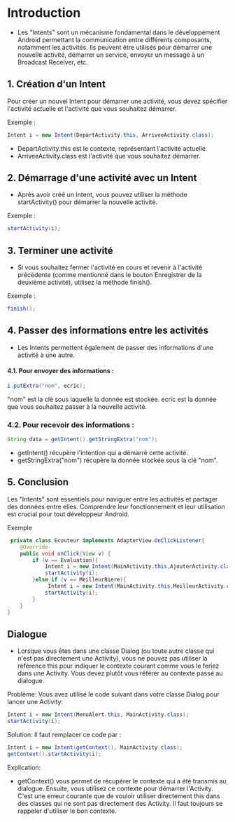 # Introduction
- Les "Intents" sont un mécanisme fondamental dans le développement Android permettant la communication entre différents composants, notamment les activités. Ils peuvent être utilisés pour démarrer une nouvelle activité, démarrer un service, envoyer un message à un Broadcast Receiver, etc.

## 1. Création d'un Intent
Pour créer un nouvel Intent pour démarrer une activité, vous devez spécifier l'activité actuelle et l'activité que vous souhaitez démarrer.

Exemple :

```java
Intent i = new Intent(DepartActivity.this, ArriveeActivity.class);
```
- DepartActivity.this est le contexte, représentant l'activité actuelle.
- ArriveeActivity.class est l'activité que vous souhaitez démarrer.

## 2. Démarrage d'une activité avec un Intent
- Après avoir créé un Intent, vous pouvez utiliser la méthode startActivity() pour démarrer la nouvelle activité.

Exemple :

```java
startActivity(i);
```
## 3. Terminer une activité
- Si vous souhaitez fermer l'activité en cours et revenir à l'activité précédente (comme mentionné dans le bouton Enregistrer de la deuxième activité), utilisez la méthode finish().

Exemple :

```java
finish();
```
## 4. Passer des informations entre les activités
- Les Intents permettent également de passer des informations d'une activité à une autre.

#### 4.1. Pour envoyer des informations :
```java
i.putExtra("nom", ecric);
```
"nom" est la clé sous laquelle la donnée est stockée.
ecric est la donnée que vous souhaitez passer à la nouvelle activité.

### 4.2. Pour recevoir des informations :
```java
String data = getIntent().getStringExtra("nom");
```
- getIntent() récupère l'intention qui a démarré cette activité.
- getStringExtra("nom") récupère la donnée stockée sous la clé "nom".

## 5. Conclusion
Les "Intents" sont essentiels pour naviguer entre les activités et partager des données entre elles. Comprendre leur fonctionnement et leur utilisation est crucial pour tout développeur Android.

Exemple

```java
 private class Ecouteur implements AdapterView.OnClickListener{
    @Override
    public void onClick(View v) {
        if (v == Evaluation){
            Intent i = new Intent(MainActivity.this,AjouterActivity.class);
            startActivity(i);
        }else if (v == MeilleurBiere){
             Intent i = new Intent(MainActivity.this,MeilleurActivity.class);
            startActivity(i);
        }
    }
}
```
## Dialogue
- Lorsque vous êtes dans une classe Dialog (ou toute autre classe qui n'est pas directement une Activity), vous ne pouvez pas utiliser la référence this pour indiquer le contexte courant comme vous le feriez dans une Activity. Vous devez plutôt vous référer au contexte passé au dialogue.

Problème:
Vous avez utilisé le code suivant dans votre classe Dialog pour lancer une Activity:

```java
Intent i = new Intent(MenuAlert.this, MainActivity.class);
startActivity(i);
```
Solution:
Il faut remplacer ce code par :

```java
Intent i = new Intent(getContext(), MainActivity.class);
getContext().startActivity(i);
```
Explication:
- getContext() vous permet de récupérer le contexte qui a été transmis au dialogue.
Ensuite, vous utilisez ce contexte pour démarrer l'Activity.
C'est une erreur courante que de vouloir utiliser directement this dans des classes qui ne sont pas directement des Activity. Il faut toujours se rappeler d'utiliser le bon contexte.